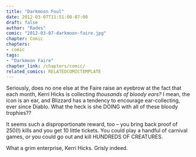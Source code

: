 ```yaml
---
title: "Darkmoon Foul"
date: 2012-03-07T11:51:00-07:00
draft: false
author: "Rades"
comic: "2012-03-07-darkmoon-faire.jpg"
chapter: Comic
chapters:
- comic
tags:
- "Darkmoon Faire"
chapter_link: /chapters/comic/
related_comics: RELATEDCOMICTEMPLATE
---
```


Seriously, does no one else at the Faire raise an eyebrow at the fact that each month, Kerri Hicks is collecting *thousands of bloody ears?* I mean, the icon is an ear, and Blizzard has a tendency to encourage ear-collecting, ever since Diablo. What the heck is she DOING with all of these bloody trophies??


It seems such a disproportionate reward, too – you bring back proof of 250(!) kills and you get 10 little tickets. You could play a handful of carnival games, or you could go out and kill HUNDREDS OF CREATURES. 


What a grim enterprise, Kerri Hicks. Grisly indeed.

